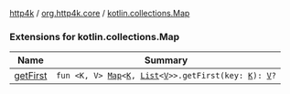 [http4k](../../index.md) / [org.http4k.core](../index.md) / [kotlin.collections.Map](./index.md)

### Extensions for kotlin.collections.Map

| Name | Summary |
|---|---|
| [getFirst](get-first.md) | `fun <K, V> `[`Map`](https://kotlinlang.org/api/latest/jvm/stdlib/kotlin.collections/-map/index.html)`<`[`K`](get-first.md#K)`, `[`List`](https://kotlinlang.org/api/latest/jvm/stdlib/kotlin.collections/-list/index.html)`<`[`V`](get-first.md#V)`>>.getFirst(key: `[`K`](get-first.md#K)`): `[`V`](get-first.md#V)`?` |
